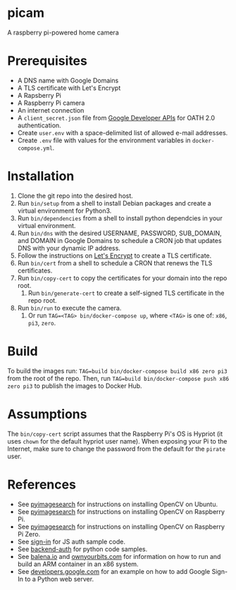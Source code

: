 # picam
A raspberry pi-powered home camera

# Prerequisites
* A DNS name with Google Domains
* A TLS certificate with Let's Encrypt
* A Rapsberry Pi
* A Raspberry Pi camera
* An internet connection
* A `client_secret.json` file from [Google Developer APIs](https://console.developers.google.com/apis/credentials) for OATH 2.0 authentication.
* Create `user.env` with a space-delimited list of allowed e-mail addresses.
* Create `.env` file with values for the environment variables in `docker-compose.yml`.

# Installation
1. Clone the git repo into the desired host.
1. Run `bin/setup` from a shell to install Debian packages and create a virtual environment for Python3.
1. Run `bin/dependencies` from a shell to install python dependcies in your virtual environment.
1. Run `bin/dns` with the desired USERNAME, PASSWORD, SUB_DOMAIN, and DOMAIN in Google Domains to schedule a CRON job that updates DNS with your dynamic IP address.
1. Follow the instructions on [Let's Encrypt](https://letsencrypt.org/getting-started/) to create a TLS certificate.
1. Run `bin/cert` from a shell to schedule a CRON that renews the TLS certificates.
1. Run `bin/copy-cert` to copy the certificates for your domain into the repo root.
    1. Run `bin/generate-cert` to create a self-signed TLS certificate in the repo root.
1. Run `bin/run` to execute the camera.
    1. Or run `TAG=<TAG> bin/docker-compose up`, where `<TAG>` is one of: `x86`, `pi3`, `zero`.

# Build
To build the images run: `TAG=build bin/docker-compose build x86 zero pi3` from the root of the repo.
Then, run `TAG=build bin/docker-compose push x86 zero pi3` to publish the images to Docker Hub.

# Assumptions
The `bin/copy-cert` script assumes that the Raspberry Pi's OS is Hypriot (it uses `chown` for the default hypriot user name).
When exposing your Pi to the Internet, make sure to change the password from the default for the `pirate` user.

# References
* See [pyimagesearch](https://www.pyimagesearch.com/2018/08/15/how-to-install-opencv-4-on-ubuntu/) for instructions on installing OpenCV on Ubuntu.
* See [pyimagesearch](https://www.pyimagesearch.com/2018/09/26/install-opencv-4-on-your-raspberry-pi/) for instructions on installing OpenCV on Raspberry Pi.
* See [pyimagesearch](https://www.pyimagesearch.com/2015/12/14/installing-opencv-on-your-raspberry-pi-zero/) for instructions on installing OpenCV on Raspberry Pi Zero.
* See [sign-in](https://developers.google.com/identity/sign-in/web/sign-in#before_you_begin) for JS auth sample code.
* See [backend-auth](https://developers.google.com/identity/sign-in/web/backend-auth) for python code samples.
* See [balena.io](https://www.balena.io/blog/building-arm-containers-on-any-x86-machine-even-dockerhub/) and [ownyourbits.com](https://ownyourbits.com/2018/06/27/running-and-building-arm-docker-containers-in-x86/) for information on how to run and build an ARM container in an x86 system.
* See [developers.google.com](https://developers.google.com/identity/protocols/OAuth2WebServer) for an example on how to add Google Sign-In to a Python web server.

